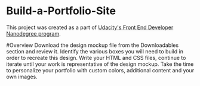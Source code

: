 # Build-a-Portfolio-Site
This project was created as a part of [Udacity's Front End Developer Nanodegree program](https://www.udacity.com/course/front-end-web-developer-nanodegree--nd001).

#Overview
Download the design mockup file from the Downloadables section and review it. Identify the various boxes you will need to build in order to recreate this design. Write your HTML and CSS files, continue to iterate until your work is representative of the design mockup. Take the time to personalize your portfolio with custom colors, additional content and your own images.
